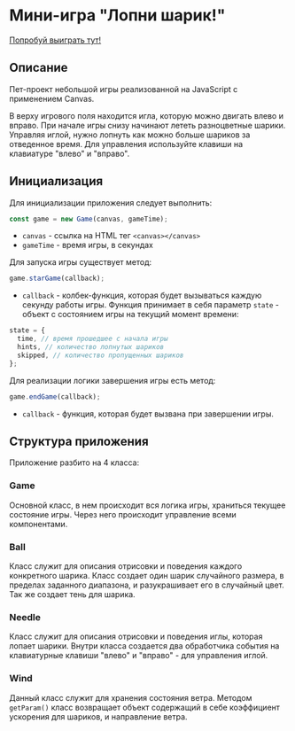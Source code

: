 # Мини-игра "Лопни шарик!"

[Попробуй выиграть тут!](https://psarewivan.github.io/Burst-the-balloon-game/)

## Описание

Пет-проект небольшой игры реализованной на JavaScript с применением Canvas.

В верху игрового поля находится игла, которую можно двигать влево и вправо. При начале игры снизу начинают лететь разноцветные шарики. Управляя иглой, нужно лопнуть как можно больше шариков за отведенное время.
Для управления используйте клавиши на клавиатуре "влево" и "вправо".

## Инициализация

Для инициализации приложения следует выполнить:

```javascript
const game = new Game(canvas, gameTime);
```

- `canvas` - ссылка на HTML тег `<canvas></canvas>`
- `gameTime` - время игры, в секундах

Для запуска игры существует метод:

```javascript
game.starGame(callback);
```

- `callback` - колбек-функция, которая будет вызываться каждую секунду работы игры. Функция принимает в себя параметр `state` - объект с состоянием игры на текущий момент времени:

```javascript
state = {
  time, // время прошедшее с начала игры
  hints, // количество лопнутых шариков
  skipped, // количество пропущенных шариков
};
```

Для реализации логики завершения игры есть метод:

```javascript
game.endGame(callback);
```

- `callback` - функция, которая будет вызвана при завершении игры.

## Структура приложения

Приложение разбито на 4 класса:

### Game

Основной класс, в нем происходит вся логика игры, храниться текущее состояние игры. Через него происходит управление всеми компонентами.

### Ball

Класс служит для описания отрисовки и поведения каждого конкретного шарика. Класс создает один шарик случайного размера, в пределах заданного диапазона, и разукрашивает его в случайный цвет. Так же создает тень для шарика.

### Needle

Класс служит для описания отрисовки и поведения иглы, которая лопает шарики. Внутри класса создается два обработчика события на клавиатурные клавиши "влево" и "вправо" - для управления иглой.

### Wind

Данный класс служит для хранения состояния ветра. Методом `getParam()` класс возвращает объект содержащий в себе коэффициент ускорения для шариков, и направление ветра.
